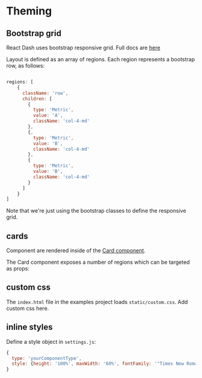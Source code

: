# Theming

## Bootstrap grid
React Dash uses bootstrap responsive grid. 
Full docs are [here](https://v4-alpha.getbootstrap.com/layout/grid/)


Layout is defined as an array of regions. Each region represents a bootstrap row, as follows:

```javascript

regions: [
    { 
      className: 'row',
      children: [
        {
          type: 'Metric',
          value: 'A',
          className: 'col-4-md'
        },
        {,
          type: 'Metric',
          value: 'B',
          className: 'col-4-md'
        },
        {
          type: 'Metric',
          value: 'B',
          className: 'col-4-md'
        }
      ]
    }
]
```

Note that we're just using the bootstrap classes to define the responsive grid.

## cards
Component are rendered inside of the [Card component](../components/Card).

The Card component exposes a number of regions which can be targeted as props:


## custom css
The `index.html` file in the examples project loads `static/custom.css`. Add custom css here.

## inline styles
Define a style object in `settings.js`:
```javascript
{
  type: 'yourComponentType',
  style: {height: '100%', maxWidth: '60%', fontFamily: '"Times New Roman", Georgia, Serif'}
}
```
